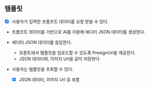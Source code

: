 ## 템플릿

- [X] 사용자가 입력한 프롬프트 데이터를 요청 받을 수 있다.
- 프롬프트 데이터를 기반으로 AI를 이용해 에디터 JSON 데이터를 생성한다.
- 에디터 JSON 데이터를 응답한다.
  - 프론트에서 템플릿을 업로드할 수 있도록 PresignUrl을 제공한다.
  - JSON 데이터와, 이미지 Url을 같이 저장한다

- 사용자는 템플릿을 조회할 수 있다.
  - [X] JSON 데이터, 이미지 Url 등 포함 

